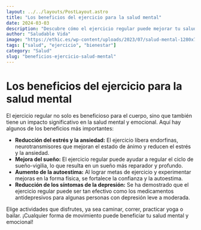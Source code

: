 ```yaml
---
layout: ../../layouts/PostLayout.astro
title: "Los beneficios del ejercicio para la salud mental"
date: 2024-03-03
description: "Descubre cómo el ejercicio regular puede mejorar tu salud mental y emocional."
author: "Saludable Vida"
image: "https://ethic.es/wp-content/uploads/2023/07/salud-mental-1280x768.jpg"
tags: ["salud", "ejercicio", "bienestar"]
category: "Salud"
slug: "beneficios-ejercicio-salud-mental"
---
```


# Los beneficios del ejercicio para la salud mental

El ejercicio regular no solo es beneficioso para el cuerpo, sino que también tiene un impacto significativo en la salud mental y emocional. Aquí hay algunos de los beneficios más importantes:

- **Reducción del estrés y la ansiedad:** El ejercicio libera endorfinas, neurotransmisores que mejoran el estado de ánimo y reducen el estrés y la ansiedad.
- **Mejora del sueño:** El ejercicio regular puede ayudar a regular el ciclo de sueño-vigilia, lo que resulta en un sueño más reparador y profundo.
- **Aumento de la autoestima:** Al lograr metas de ejercicio y experimentar mejoras en la forma física, se fortalece la confianza y la autoestima.
- **Reducción de los síntomas de la depresión:** Se ha demostrado que el ejercicio regular puede ser tan efectivo como los medicamentos antidepresivos para algunas personas con depresión leve a moderada.

Elige actividades que disfrutes, ya sea caminar, correr, practicar yoga o bailar. ¡Cualquier forma de movimiento puede beneficiar tu salud mental y emocional!
